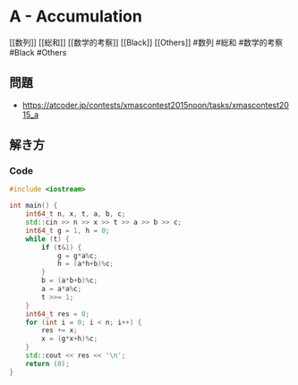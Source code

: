 # A - Accumulation
[[数列]] [[総和]] [[数学的考察]] [[Black]] [[Others]]
#数列 #総和 #数学的考察 #Black #Others 

## 問題
- https://atcoder.jp/contests/xmascontest2015noon/tasks/xmascontest2015_a

## 解き方
### Code
```c++
#include <iostream>

int main() {
    int64_t n, x, t, a, b, c;
    std::cin >> n >> x >> t >> a >> b >> c;
    int64_t g = 1, h = 0;
    while (t) {
        if (t&1) {
            g = g*a%c;
            h = (a*h+b)%c;
        }
        b = (a*b+b)%c;
        a = a*a%c;
        t >>= 1;
    }
    int64_t res = 0;
    for (int i = 0; i < n; i++) {
        res += x;
        x = (g*x+h)%c;
    }
    std::cout << res << '\n';
    return (0);
}
```